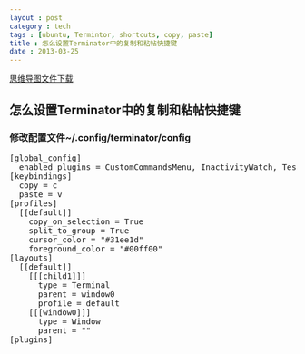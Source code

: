 ```yaml
---
layout : post
category : tech
tags : [ubuntu, Termintor, shortcuts, copy, paste]
title : 怎么设置Terminator中的复制和粘帖快捷键
date : 2013-03-25
---
```

[思维导图文件下载](https://docs.google.com/file/d/0B1DrsqrLRzeIenhmbGo4aHVCbDg/edit?usp=sharing)

## 怎么设置Terminator中的复制和粘帖快捷键


### 修改配置文件~/.config/terminator/config
<pre>
[global_config]
  enabled_plugins = CustomCommandsMenu, InactivityWatch, TestPlugin, ActivityWatch, TerminalShot, APTURLHandler, LaunchpadCodeURLHandler, MavenPluginURLHandler, LaunchpadBugURLHandler
[keybindings]
  copy = <Ctrl><Shift>c
  paste = <Ctrl>v
[profiles]
  [[default]]
    copy_on_selection = True
    split_to_group = True
    cursor_color = "#31ee1d"
    foreground_color = "#00ff00"
[layouts]
  [[default]]
    [[[child1]]]
      type = Terminal
      parent = window0
      profile = default
    [[[window0]]]
      type = Window
      parent = ""
[plugins]
</pre>